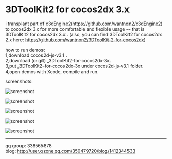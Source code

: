 3DToolKit2 for cocos2dx 3.x  
===========================  
i transplant part of c3dEngine2(https://github.com/wantnon2/c3dEngine2) to cocos2dx 3.x for more comfortable and flexible usage -- that is 3DToolKit2 for cocos2dx 3.x . (also, you can find 3DToolKit2 for cocos2dx 2.x here: https://github.com/wantnon2/3DToolKit-2-for-cocos2dx)   
  
how to run demos:   
1,download cocos2d-js-v3.1 .   
2,download (or git) _3DToolKit2-for-cocos2dx-3x.  
3,put _3DToolKit2-for-cocos2dx-3x under cocos2d-js-v3.1 folder.  
4,open demos with Xcode, compile and run.  

screenshots:  
  
![screenshot](https://raw.githubusercontent.com/wantnon2/_3DToolKit2-for-cocos2dx-3x/master/screenshots/demo1.png)   

![screenshot](https://raw.githubusercontent.com/wantnon2/_3DToolKit2-for-cocos2dx-3x/master/screenshots/demo2.png)   

![screenshot](https://raw.githubusercontent.com/wantnon2/_3DToolKit2-for-cocos2dx-3x/master/screenshots/demo3-1.png)     

![screenshot](https://raw.githubusercontent.com/wantnon2/_3DToolKit2-for-cocos2dx-3x/master/screenshots/demo4.png)   
    
![screenshot](https://raw.githubusercontent.com/wantnon2/_3DToolKit2-for-cocos2dx-3x/master/screenshots/demo5.png)   
    
----
qq group: 338565878    
blog: http://user.qzone.qq.com/350479720/blog/1412344533
